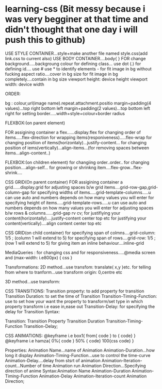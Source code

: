 # learning-css (Bit messy because i was very begginer at that time and didn't thought that one day i will push this to github)
USE STYLE CONTAINER...style+make another file named style.css(add link.css to current also)
USE BODY CONTAINER....body{ }
FOR change background.....backgroung colour
for defining class... use dot (.)
for defining id....  use #
use * to identify elements -
for fit image in bg without fucking aspect ratio....cover in bg size
for fit image in bg completely....contain in bg size
viewport height: device height
viewport width: device width

ORDER:

bg : colour,url(image name).repeat.attachment.positio
margin+padding(4 values)...top right bottom left
margin+padding(2 values)...top bottom left right 
for setting border.....width+style+colour+border radius


FLEXBOX:(on parent element)

FOR assigining container a flex......display.flex
for changing order of items.....flex-direction
for wrapping items(responiveness).....flex-wrap
for changing position of items(horizontaly)...justify-content...
for changing position of iems(vertically)...align-items...(for removing spaces between items...align-content..)


FLEXBOX:(on children element)
for changiing order..order..
for changing position....align-self...
for growing or shrinkng item....flex-grow...flex-shrink....

CSS GRID(On parent container)
FOR assigining container a grid......display.grid
for adjusting spaces b/w grid items....grid-row-gap,grid-column-gap
for specifying widths of items.....grid-template-columns.....u can use auto and numbers depends on how many values you will enter 
for specifying height of items.....grid-template-rows.....u can use auto and numbers depends on how many values you will enter
for adjusting spaces b/w rows & columns......grid-gap rv cv;
for justifiying your content(horizontally)....justify-content center top etc
for justifying your content(vertically)....align content center top etc


CSS GRID(on child container)
for specifying span of  colmns....grid-column: 1/5 ;  (column 1 will extend to 5)
for specifying span of  rows....grid-row: 1/5 ;  (row 1 will extend to 5)
for giving item an inline behaviour....inline-grid


MediaQueries :
for changing css and for responsiveness.....@media screen and (max-width: i.e800px)  {  css   }


Transformations:
2D method...use transfom: translate( x,y )etc.
for telling from where to tranform...use transform origin: 0,centre etc

3D method...use transform:

CSS TRANSITIONS:
Transition property: to add property for transition
Transition Duration: to set the time of Transition
Transition-Timing-Function: use to set how your want the property to transform/set type in which property transform  i.e ease in,ease out
Transition-Delay: for specifying the delay for Transition
Syntax:

Transition: Transition Property Transition Duration Transition-Timing-Function Transition-Delay;


CSS ANIMATIONS:
@keyframe i.e box1{ from{ code } to { code} }
@keyframe i.e hamza{ 0%{ code } 50% { code} 100{css code} }

Properties:
Animation Name...name of Animation
Animation-Duration...how long it display
Animation-Timing-Function...use to control the time-curve  
Animation-Delay....delay from stsrt of animation
Animation-Iteration-count...Number of time Animation run
Animation Direction...Specifying direction of anime
Syntax:Animation Name Animation-Duration Animation-Timing-Function Animation-Delay Animation-Iteration-count Animation Direction;
